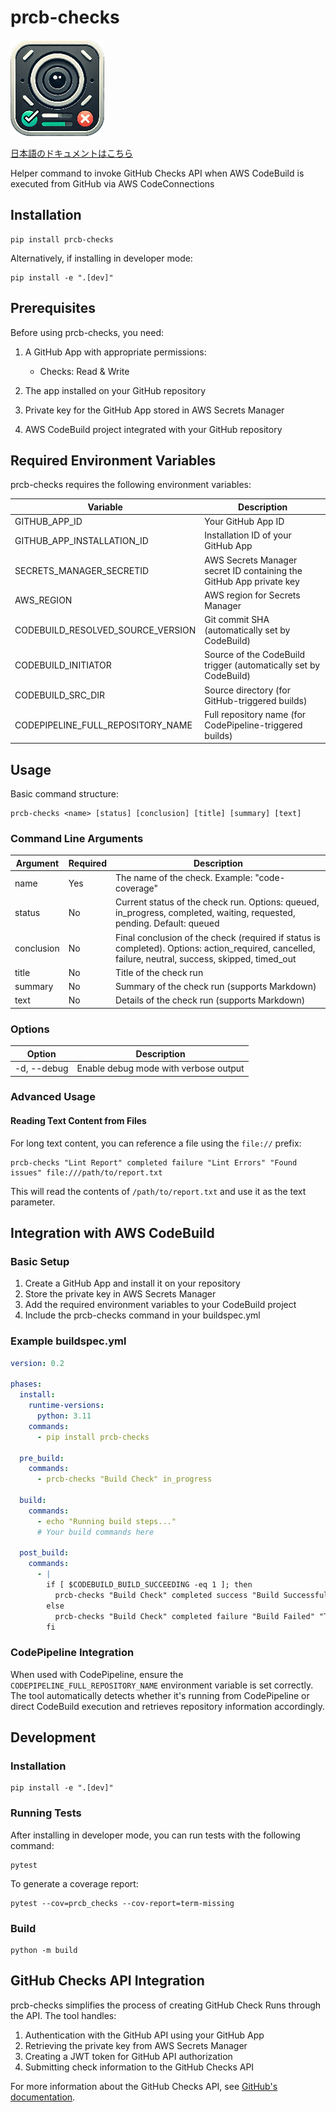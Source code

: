 # prcb-checks
![icon](../images/icon_small.png)

[日本語のドキュメントはこちら](README_ja.md)

Helper command to invoke GitHub Checks API when AWS CodeBuild is executed from GitHub via AWS CodeConnections

## Installation

```
pip install prcb-checks
```

Alternatively, if installing in developer mode:

```
pip install -e ".[dev]"
```

## Prerequisites

Before using prcb-checks, you need:

1. A GitHub App with appropriate permissions:
   - Checks: Read & Write

2. The app installed on your GitHub repository

3. Private key for the GitHub App stored in AWS Secrets Manager

4. AWS CodeBuild project integrated with your GitHub repository

## Required Environment Variables

prcb-checks requires the following environment variables:

| Variable | Description |
|----------|-------------|
| GITHUB_APP_ID | Your GitHub App ID |
| GITHUB_APP_INSTALLATION_ID | Installation ID of your GitHub App |
| SECRETS_MANAGER_SECRETID | AWS Secrets Manager secret ID containing the GitHub App private key |
| AWS_REGION | AWS region for Secrets Manager |
| CODEBUILD_RESOLVED_SOURCE_VERSION | Git commit SHA (automatically set by CodeBuild) |
| CODEBUILD_INITIATOR | Source of the CodeBuild trigger (automatically set by CodeBuild) |
| CODEBUILD_SRC_DIR | Source directory (for GitHub-triggered builds) |
| CODEPIPELINE_FULL_REPOSITORY_NAME | Full repository name (for CodePipeline-triggered builds) |

## Usage

Basic command structure:

```
prcb-checks <name> [status] [conclusion] [title] [summary] [text]
```

### Command Line Arguments

| Argument | Required | Description |
|----------|----------|-------------|
| name | Yes | The name of the check. Example: "code-coverage" |
| status | No | Current status of the check run. Options: queued, in_progress, completed, waiting, requested, pending. Default: queued |
| conclusion | No | Final conclusion of the check (required if status is completed). Options: action_required, cancelled, failure, neutral, success, skipped, timed_out |
| title | No | Title of the check run |
| summary | No | Summary of the check run (supports Markdown) |
| text | No | Details of the check run (supports Markdown) |

### Options

| Option | Description |
|--------|-------------|
| -d, --debug | Enable debug mode with verbose output |

### Advanced Usage

#### Reading Text Content from Files

For long text content, you can reference a file using the `file://` prefix:

```
prcb-checks "Lint Report" completed failure "Lint Errors" "Found issues" file:///path/to/report.txt
```

This will read the contents of `/path/to/report.txt` and use it as the text parameter.

## Integration with AWS CodeBuild

### Basic Setup

1. Create a GitHub App and install it on your repository
2. Store the private key in AWS Secrets Manager
3. Add the required environment variables to your CodeBuild project
4. Include the prcb-checks command in your buildspec.yml

### Example buildspec.yml

```yaml
version: 0.2

phases:
  install:
    runtime-versions:
      python: 3.11
    commands:
      - pip install prcb-checks
  
  pre_build:
    commands:
      - prcb-checks "Build Check" in_progress

  build:
    commands:
      - echo "Running build steps..."
      # Your build commands here
      
  post_build:
    commands:
      - |
        if [ $CODEBUILD_BUILD_SUCCEEDING -eq 1 ]; then
          prcb-checks "Build Check" completed success "Build Successful" "The build completed successfully."
        else
          prcb-checks "Build Check" completed failure "Build Failed" "The build encountered errors."
        fi
```

### CodePipeline Integration

When used with CodePipeline, ensure the `CODEPIPELINE_FULL_REPOSITORY_NAME` environment variable is set correctly. The tool automatically detects whether it's running from CodePipeline or direct CodeBuild execution and retrieves repository information accordingly.

## Development

### Installation

```
pip install -e ".[dev]"
```

### Running Tests

After installing in developer mode, you can run tests with the following command:

```
pytest
```

To generate a coverage report:

```
pytest --cov=prcb_checks --cov-report=term-missing
```

### Build

```
python -m build
```

## GitHub Checks API Integration

prcb-checks simplifies the process of creating GitHub Check Runs through the API. The tool handles:

1. Authentication with the GitHub API using your GitHub App
2. Retrieving the private key from AWS Secrets Manager
3. Creating a JWT token for GitHub API authorization
4. Submitting check information to the GitHub Checks API

For more information about the GitHub Checks API, see [GitHub's documentation](https://docs.github.com/en/rest/checks/runs).